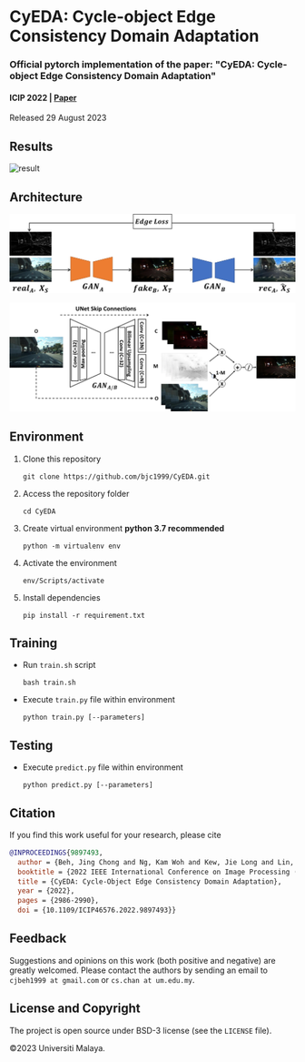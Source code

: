 # CyEDA: Cycle-object Edge Consistency Domain Adaptation

### Official pytorch implementation of the paper: "CyEDA: Cycle-object Edge Consistency Domain Adaptation"

#### ICIP 2022 | [Paper](https://ieeexplore.ieee.org/document/9897493) 

Released 29 August 2023

## Results
![result](imgs/val_result.png "result")

## Architecture
![overview](imgs/edge_loss.png "overview")


![gan](imgs/mask_unet.png "gan")

## Environment
1. Clone this repository
   ```
   git clone https://github.com/bjc1999/CyEDA.git
   ```

2. Access the repository folder
   ```
   cd CyEDA
   ```

3. Create virtual environment **python 3.7 recommended**
   ```
   python -m virtualenv env
   ```

4. Activate the environment
   ```
   env/Scripts/activate
   ```

5. Install dependencies
   ```
   pip install -r requirement.txt
   ```

## Training
- Run `train.sh` script
  ```
  bash train.sh
  ```

- Execute `train.py` file within environment
  ```
  python train.py [--parameters]
  ```

## Testing
- Execute `predict.py` file within environment
  ```
  python predict.py [--parameters]
  ```

## Citation
If you find this work useful for your research, please cite
```bibtex
@INPROCEEDINGS{9897493,
  author = {Beh, Jing Chong and Ng, Kam Woh and Kew, Jie Long and Lin, Che-Tsung and Chan, Chee Seng and Lai, Shang-Hong and Zach, Christopher},
  booktitle = {2022 IEEE International Conference on Image Processing (ICIP)}, 
  title = {CyEDA: Cycle-Object Edge Consistency Domain Adaptation}, 
  year = {2022},
  pages = {2986-2990},
  doi = {10.1109/ICIP46576.2022.9897493}}
```

## Feedback
Suggestions and opinions on this work (both positive and negative) are greatly welcomed. Please contact the authors by sending an email to `cjbeh1999 at gmail.com` or `cs.chan at um.edu.my`.

## License and Copyright
The project is open source under BSD-3 license (see the `LICENSE` file).

©2023 Universiti Malaya.
